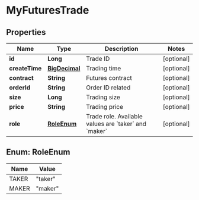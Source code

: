 
# MyFuturesTrade

## Properties

Name | Type | Description | Notes
------------ | ------------- | ------------- | -------------
**id** | **Long** | Trade ID |  [optional]
**createTime** | [**BigDecimal**](BigDecimal.md) | Trading time |  [optional]
**contract** | **String** | Futures contract |  [optional]
**orderId** | **String** | Order ID related |  [optional]
**size** | **Long** | Trading size |  [optional]
**price** | **String** | Trading price |  [optional]
**role** | [**RoleEnum**](#RoleEnum) | Trade role. Available values are &#x60;taker&#x60; and &#x60;maker&#x60; |  [optional]

## Enum: RoleEnum

Name | Value
---- | -----
TAKER | &quot;taker&quot;
MAKER | &quot;maker&quot;


